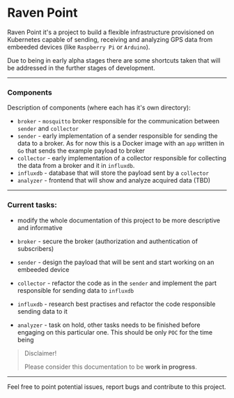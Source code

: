 # Raven Point

Raven Point it's a project to build a flexible infrastructure provisioned on Kubernetes capable of sending, receiving and analyzing GPS data from embeeded devices (like `Raspberry Pi` or `Arduino`).

Due to being in early alpha stages there are some shortcuts taken that will be addressed in the further stages of development. 

--- 

### Components

Description of components (where each has it's own directory): 

* `broker` - `mosquitto` broker responsible for the communication between `sender` and `collector`
* `sender` - early implementation of a sender responsible for sending the data to a broker. As for now this is a Docker image with an `app` written in `Go` that sends the example payload to broker
* `collector` - early implementation of a collector responsible for collecting the data from a broker and it in `influxdb`.
* `influxdb` - database that will store the payload sent by a `collector`
* `analyzer` - frontend that will show and analyze acquired data (TBD)

---

### Current tasks: 

* modify the whole documentation of this project to be more descriptive and informative

* `broker` - secure the broker (authorization and authentication of subscribers)
* `sender` - design the payload that will be sent and start working on an embeeded device 
* `collector` - refactor the code as in the `sender` and implement the part responsible for sending data to `influxdb`
* `influxdb` - research best practises and refactor the code responsible sending data to it 
* `analyzer` - task on hold, other tasks needs to be finished before engaging on this particular one. This should be only `POC` for the time being


> Disclaimer!
> 
> Please consider this documentation to be **work in progress**.

---

Feel free to point potential issues, report bugs and contribute to this project.



